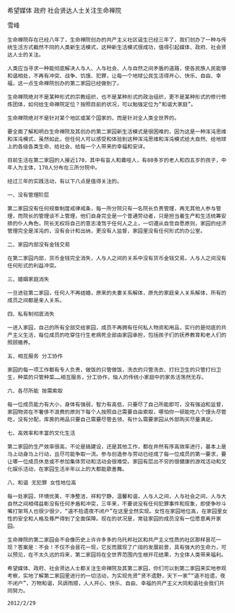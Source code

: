希望媒体 政府 社会贤达人士关注生命禅院

雪峰


    生命禅院存在已经八年了，生命禅院创办的共产主义社区诞生已经三年了，我们创办了一种与传统生活方式截然不同的人类新生活模式，这种新生活模式很成功，值得引起媒体、政府、社会贤达人士的关注。

    人类应当寻求一种能彻底解决人与人、人与社会、人与自然之间矛盾的道路，使各民族人民能够和谐相处，不再有冲突、战争、饥饿、犯罪，让每一个地球公民生活得开心、快乐、自由、幸福，这一点生命禅院创办的第二家园已经做到了。

    生命禅院绝对不是某种形式的宗教组织，也不是某种形式的政治组织，更不是某种形式的修行修炼团体，如何给生命禅院定位？按照目前的状况，可以勉强定位为“和谐大家庭”。

    生命禅院绝对不是针对某个地区或某个国家的，而是针对全人类全世界的。

    要全面了解和明白生命禅院及其创办的第二家园新生活模式是很困难的，因为这是一种浑沌思维和浑沌模式，虽然如此，但任何人可以感受和体验到这种浑沌思维和浑沌模式给大自然、给地球上的各级各类生命、给社会、给每一个人带来的幸福和安详。

    目前生活在第二家园的人接近170，其中有盲人和聋哑人，有80多岁的老人和四五岁的孩子，中年人为主体，170人分布在三所分院中。

    经过三年的实践活动，有以下八点是值得关注的。

    一、没有管理阶层

    第二家园没有任何规章制度戒律戒条，每一所分院只有一名院长负责管理，再无其他人参与管理，而院长的管理谈不上管理，他们自身完全是一个普通劳动者，只是担当着生产和生活统筹安排的仆人角色，院长无权将自己的意志凌驾于任何人之上，一切遵从自觉自愿原则，家园的经济管理完全是浑沌的，没有会计和出纳，更没有人监督，家园里没有任何形式的办公室。

    二、家园内部没有金钱交易

    在第二家园内部，货币金钱完全消失，人与人之间的关系中没有货币金钱交易，人与人之间没有任何形式的利益冲突。

    三、婚姻家庭消失

    一旦进驻第二家园，任何人不再结婚，原来的夫妻关系解体，原先的家庭亲人关系解体，所有的成员之间都是亲人关系。

    四、私有制彻底消失

    一进入家园，自己的所有全部交给家园，成员不再拥有任何私人物资和用品，实行的是彻底的共产主义生活，每位成员的吃穿住行生老病死全部由家园承担，包括孩子们的抚养教育和老人们的照顾赡养。

    五、相互服务 分工协作

    家园的每一项工作都有专人负责，做饭的只管做饭，洗衣的只管洗衣、打扫卫生的只管打扫卫生，种菜的只管种菜……相互服务，分工协作，恼人的传统小家庭中的家务活荡然无存。

    六、各尽所能 按需索取

    每一位成员能力有大小，身体有强弱，智力有高低，只要尽了自己所能即可，没有强迫和监督，家园物资在不奢侈不浪费的原则下每个人按照自己需要自由索取，哪怕你一顿能吃八个馒头尽管吃，没有分配，库房的用品只要自己需要尽管去领，有什么需要家园从外部购买尽量满足。

    七、高效率和丰富的文化生活

    第二家园的生产效率很高，不论是搞建设，还是其他工作，都在井然有序高效率进行，基本上是马上动身马上行动，且尽可能争取一流。参与创造参与劳动已经成了每一位成员的第一要求，要让哪一位成员休息或不参加集体劳动和活动会很难受。家园有层出不穷的很健康的游戏活动和文化娱乐活动，在家园生活半年以上的大都能歌善舞。

    八、和谐 无犯罪 女性地位高

    每一处家园，环境优美，干净整洁，祥和宁静，温馨和谐，人与人之间，人与社会之间，人与大自然之间相得益彰没有任何矛盾和冲突，三年来，不要说没有任何犯罪事件和现象，即使争吵斗嘴打架骂人也很少很少，“道不拾遗夜不闭户”在这里全然实现。女性在家园地位高，在家园里女性的安全和人格及尊严得到了全面保障。现在的状况是，常驻家园的成员没有一位愿意离开家园。

    生命禅院的第二家园会不会像历史上许许多多的乌托邦社区和共产主义性质的社区那样昙花一现？答案是：不会！不仅不会昙花一现，它反而展现了广阔的发展前景，具有强大的生命力，可以预见，在不太久远的将来，第二家园将在全世界范围内生根开花结果，为全体人类带来福利。

    希望媒体、政府、社会贤达人士都关注生命禅院及其第二家园，你们可以到第二家园来实地参观考察，实地了解第二家园里进行的一切活动，为实现先贤“贤不遗野，天下一家”“道不拾遗，夜不闭户”，万物和谐，风调雨顺，人人开心、快乐、自由、幸福的共产主义大同和谐社会我们共同努力。

    2012/2/29



